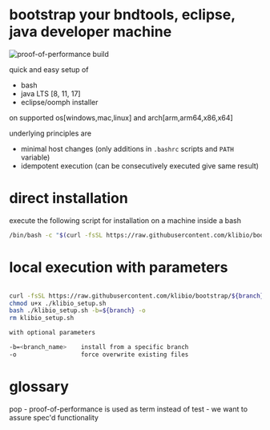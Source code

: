 # bootstrap your bndtools, eclipse, java developer machine

![proof-of-performance build](https://github.com/klibio/bootstrap/actions/workflows/pop.yml/badge.svg)

quick and easy setup of 

* bash
* java LTS [8, 11, 17]
* eclipse/oomph installer 

on supported os[windows,mac,linux] and arch[arm,arm64,x86,x64]

underlying principles are
* minimal host changes (only additions in `.bashrc` scripts and `PATH` variable)
* idempotent execution (can be consecutively executed give same result)

# direct installation
execute the following script for installation on a machine inside a bash
```bash
/bin/bash -c "$(curl -fsSL https://raw.githubusercontent.com/klibio/bootstrap/main/install.sh)"
```

# local execution with parameters
```bash

curl -fsSL https://raw.githubusercontent.com/klibio/bootstrap/${branch}/install.sh > ./klibio_setup.sh
chmod u+x ./klibio_setup.sh
bash ./klibio_setup.sh -b=${branch} -o
rm klibio_setup.sh

with optional parameters

-b=<branch_name>    install from a specific branch
-o                  force overwrite existing files 
```

# glossary

pop - proof-of-performance is used as term instead of test - we want to assure spec'd functionality
